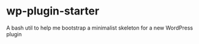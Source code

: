 # wp-plugin-starter
A bash util to help me bootstrap a minimalist skeleton for a new WordPress plugin
